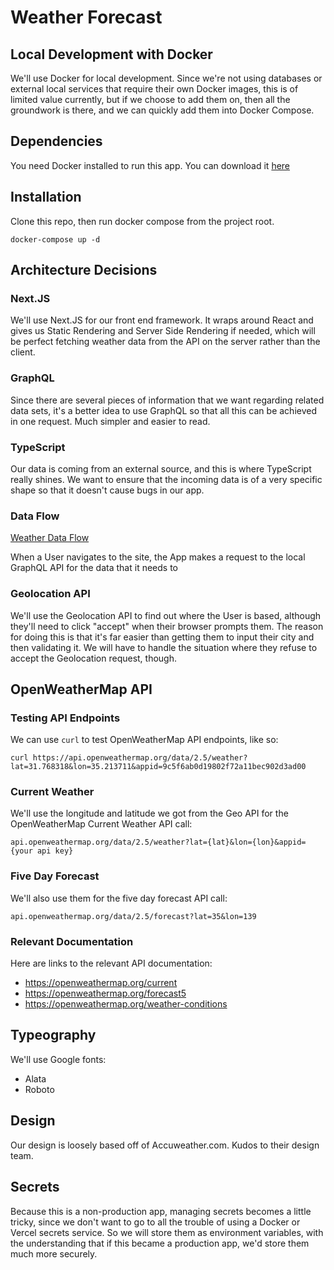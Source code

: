 # Weather Forecast

## Local Development with Docker

We'll use Docker for local development. Since we're not using databases or external local services that require their own Docker images, this is of limited value currently, but if we choose to add them on, then all the groundwork is there, and we can quickly add them into Docker Compose.

## Dependencies

You need Docker installed to run this app. You can download it [here](https://www.docker.com/get-started)

## Installation

Clone this repo, then run docker compose from the project root.

    docker-compose up -d

## Architecture Decisions

### Next.JS

We'll use Next.JS for our front end framework. It wraps around React and gives us Static Rendering and Server Side Rendering if needed, which will be perfect fetching weather data from the API on the server rather than the client.

### GraphQL

Since there are several pieces of information that we want regarding related data sets, it's a better idea to use GraphQL so that all this can be achieved in one request. Much simpler and easier to read.

### TypeScript

Our data is coming from an external source, and this is where TypeScript really shines. We want to ensure that the incoming data is of a very specific shape so that it doesn't cause bugs in our app.

### Data Flow

[Weather Data Flow](weather-data-flow.png)

When a User navigates to the site, the App makes a request to the local GraphQL API for the data that it needs to

### Geolocation API

We'll use the Geolocation API to find out where the User is based, although they'll need to click "accept" when their browser prompts them. The reason for doing this is that it's far easier than getting them to input their city and then validating it. We will have to handle the situation where they refuse to accept the Geolocation request, though.

## OpenWeatherMap API

### Testing API Endpoints

We can use `curl` to test OpenWeatherMap API endpoints, like so:

    curl https://api.openweathermap.org/data/2.5/weather?lat=31.768318&lon=35.213711&appid=9c5f6ab0d19802f72a11bec902d3ad00

### Current Weather

We'll use the longitude and latitude we got from the Geo API for the OpenWeatherMap Current Weather API call:

    api.openweathermap.org/data/2.5/weather?lat={lat}&lon={lon}&appid={your api key}

### Five Day Forecast

We'll also use them for the five day forecast API call:

    api.openweathermap.org/data/2.5/forecast?lat=35&lon=139

### Relevant Documentation

Here are links to the relevant API documentation:

-   https://openweathermap.org/current
-   https://openweathermap.org/forecast5
-   https://openweathermap.org/weather-conditions

## Typeography

We'll use Google fonts:

-   Alata
-   Roboto

## Design

Our design is loosely based off of Accuweather.com. Kudos to their design team.

## Secrets

Because this is a non-production app, managing secrets becomes a little tricky, since we don't want to go to all the trouble of using a Docker or Vercel secrets service. So we will store them as environment variables, with the understanding that if this became a production app, we'd store them much more securely.
